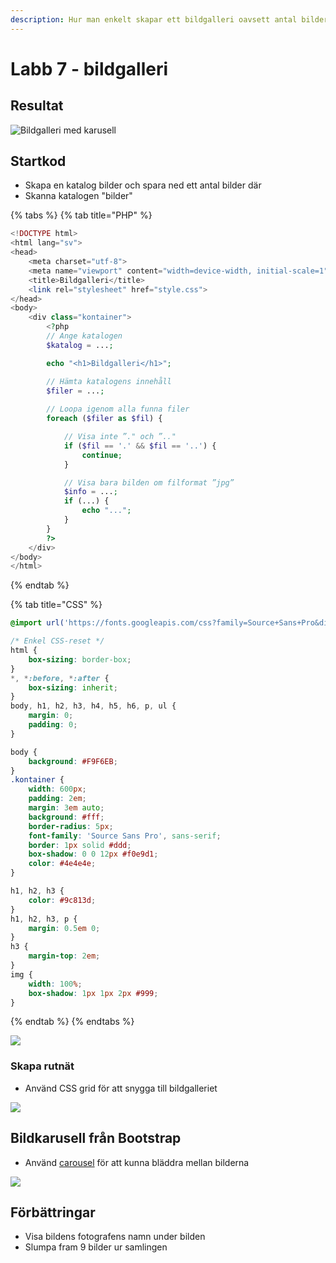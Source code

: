 ```yaml
---
description: Hur man enkelt skapar ett bildgalleri oavsett antal bilder
---
```


# Labb 7 - bildgalleri

## Resultat

![Bildgalleri med karusell](../.gitbook/assets/image%20%2865%29.png)

## Startkod

* Skapa en katalog bilder och spara ned ett antal bilder där
* Skanna katalogen "bilder"

{% tabs %}
{% tab title="PHP" %}
```php
<!DOCTYPE html>
<html lang="sv">
<head>
    <meta charset="utf-8">
    <meta name="viewport" content="width=device-width, initial-scale=1">
    <title>Bildgalleri</title>
    <link rel="stylesheet" href="style.css">
</head>
<body>
    <div class="kontainer">
        <?php
        // Ange katalogen
        $katalog = ...;

        echo "<h1>Bildgalleri</h1>";

        // Hämta katalogens innehåll
        $filer = ...;
        
        // Loopa igenom alla funna filer
        foreach ($filer as $fil) {

            // Visa inte ”." och ”.."
            if ($fil == '.' && $fil == '..') {
                continue;
            }

            // Visa bara bilden om filformat ”jpg”
            $info = ...;
            if (...) {
                echo "...";
            }
        }
        ?>
    </div>
</body>
</html>
```
{% endtab %}

{% tab title="CSS" %}
```css
@import url('https://fonts.googleapis.com/css?family=Source+Sans+Pro&display=swap');

/* Enkel CSS-reset */
html {
    box-sizing: border-box;
}
*, *:before, *:after {
    box-sizing: inherit;
}
body, h1, h2, h3, h4, h5, h6, p, ul {
    margin: 0;
    padding: 0;
}

body {
    background: #F9F6EB;
}
.kontainer {
    width: 600px;
    padding: 2em;
    margin: 3em auto;
    background: #fff;
    border-radius: 5px;
    font-family: 'Source Sans Pro', sans-serif;
    border: 1px solid #ddd;
    box-shadow: 0 0 12px #f0e9d1;
    color: #4e4e4e;
}

h1, h2, h3 {
    color: #9c813d;
}
h1, h2, h3, p {
    margin: 0.5em 0;
}
h3 {
    margin-top: 2em;
}
img {
    width: 100%;
    box-shadow: 1px 1px 2px #999;
}
```
{% endtab %}
{% endtabs %}

![](../.gitbook/assets/image%20%2866%29.png)

### Skapa rutnät

* Använd CSS grid för att snygga till bildgalleriet

![](../.gitbook/assets/image%20%2864%29.png)

## Bildkarusell från Bootstrap

* Använd [carousel](https://getbootstrap.com/docs/4.5/components/carousel/) för att kunna bläddra mellan bilderna

![](../.gitbook/assets/image%20%2867%29.png)

## Förbättringar

* Visa bildens fotografens namn under bilden
* Slumpa fram 9 bilder ur samlingen

